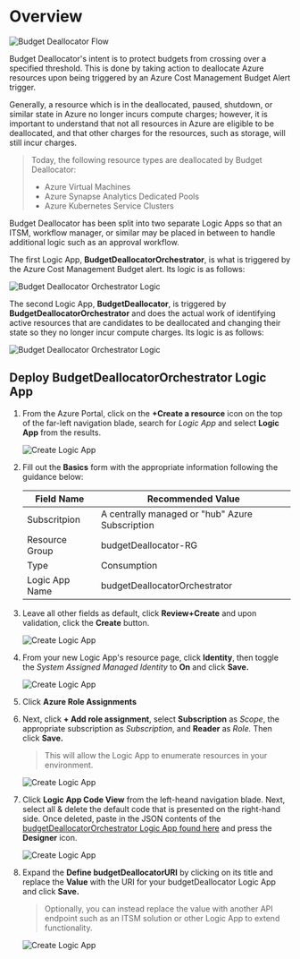 # Overview

![Budget Deallocator Flow](media/budgetDeallocator%20Flow.png)

Budget Deallocator's intent is to protect budgets from crossing over a specified threshold. This is done by taking action to deallocate Azure resources upon being triggered by an Azure Cost Management Budget Alert trigger. 

Generally, a resource which is in the deallocated, paused, shutdown, or similar state in Azure no longer incurs compute charges; however, it is important to understand that not all resources in Azure are eligible to be deallocated, and that other charges for the resources, such as storage, will still incur charges. 

>Today, the following resource types are deallocated by Budget Deallocator: 
>- Azure Virtual Machines
>- Azure Synapse Analytics Dedicated Pools
>- Azure Kubernetes Service Clusters

Budget Deallocator has been split into two separate Logic Apps so that an ITSM, workflow manager, or similar may be placed in between to handle additional logic such as an approval workflow.

The first Logic App, **BudgetDeallocatorOrchestrator**, is what is triggered by the Azure Cost Management Budget alert. Its logic is as follows: 

![Budget Deallocator Orchestrator Logic](media/budgetDeallocator%20Orchestrator%20Logic.png)

The second Logic App, **BudgetDeallocator**, is triggered by **BudgetDeallocatorOrchestrator** and does the actual work of identifying active resources that are candidates to be deallocated and changing their state so they no longer incur compute charges. Its logic is as follows:

![Budget Deallocator Orchestrator Logic](media/budgetDeallocator%20Logic.png)

## Deploy BudgetDeallocatorOrchestrator Logic App

1. From the Azure Portal, click on the **+Create a resource** icon on the top of the far-left navigation blade, search for *Logic App* and select **Logic App** from the results. 
  
    ![Create Logic App](media/CreateLogicApp-01.png)
    
1. Fill out the **Basics** form with the appropriate information following the guidance below: 

    | Field Name  | Recommended Value |
    | ------------- | ------------- |
    | Subscritpion  | A centrally managed or "hub" Azure Subscription  |
    | Resource Group  | budgetDeallocator-RG  |
    | Type  | Consumption  |
    | Logic App Name  | budgetDeallocatorOrchestrator  |
  
1. Leave all other fields as default, click **Review+Create** and upon validation, click the **Create** button. 

    ![Create Logic App](media/CreateLogicApp-02.png)
    
 1. From your new Logic App's resource page, click **Identity**, then toggle the *System Assigned Managed Identity* to **On** and click **Save.**
 
     ![Create Logic App](media/CreateLogicApp-03.png)
     
 1. Click **Azure Role Assignments**

 1. Next, click **+ Add role assignment**, select **Subscription** as *Scope*, the appropriate subscription as *Subscription*, and **Reader** as *Role.* Then click **Save.**
    >This will allow the Logic App to enumerate resources in your environment.

     ![Create Logic App](media/CreateLogicApp-04.png)
     
 1. Click **Logic App Code View** from the left-heand navigation blade. Next, select all & delete the default code that is presented on the right-hand side. Once deleted, paste in the JSON contents of the [budgetDeallocatorOrchestrator Logic App found here](https://raw.githubusercontent.com/microsoft/STRIDES/main/budgetDeallocator/budgetDeallocatorOrchestrator.json) and press the **Designer** icon.

     ![Create Logic App](media/CreateLogicApp-05.png)
     
 1. Expand the **Define budgetDeallocatorURI** by clicking on its title and replace the **Value** with the URI for your budgetDeallocator Logic App and click **Save.**
    >Optionally, you can instead replace the value with another API endpoint such as an ITSM solution or other Logic App to extend functionality. 

     ![Create Logic App](media/CreateLogicApp-06.png)
